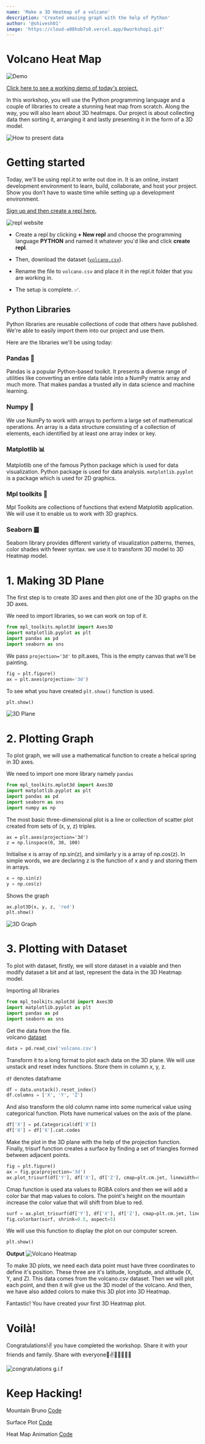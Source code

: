 ```yaml
---
name: 'Make a 3D Heatmap of a volcano'
description: 'Created amazing graph with the help of Python'
author: '@shivesh01'
image: 'https://cloud-a08hob7s0.vercel.app/0workshop1.gif'
---
```


# Volcano Heat Map

![Demo](https://cloud-94iqxy8lo.vercel.app/0volcano.gif)

[Click here to see a working demo of today's project.](https://repl.it/@ShiveshSingh/Volcano-Heatmap#main.py)

In this workshop, you will use the Python programming language and a couple of libraries to create a stunning heat map from scratch. Along the way, you will also learn about 3D heatmaps. Our project is about collecting data then sorting it, arranging it and lastly presenting it in the form of a 3D model. 

![How to present data](https://cloud-3ifpxv546.vercel.app/0image.png)

# Getting started

Today, we'll be using repl.it to write out doe in. It is an online, instant development environment to learn, build, collaborate, and host your project. Show you don’t have to waste time while setting up a development environment. 

[Sign up and then create a repl here.](https://repl.it/signup)

![repl website](https://cloud-73h0sldam.vercel.app/0screenshot_2020-12-25_at_23.03.53.png)

- Create a repl by clicking **+ New repl** and choose the programming language **PYTHON** and named it whatever you'd like and click **create repl**.

- Then, download the dataset ([`volcano.csv`](https://cloud-8ycpvzexa.vercel.app/0volcano.csv)).

- Rename the file to `volcano.csv` and place it in the repl.it folder that you are working in.

- The setup is complete. ✅.

## Python Libraries

Python libraries are reusable collections of code that others have published. We're able to easily import them into our project and use them.

Here are the libraries we'll be using today:

### Pandas 🐼
Pandas is a popular Python-based toolkit. It presents a diverse range of utilities like converting an entire data table into a NumPy matrix array and much more. That makes pandas a trusted ally in data science and machine learning.

### Numpy 🔢
We use NumPy to work with arrays to perform a large set of mathematical operations. An array is a data structure consisting of a collection of elements, each identified by at least one array index or key.

### Matplotlib 📊
Matplotlib one of the famous Python package which is used for data visualization. Python package is used for data analysis. ```matplotlib.pyplot``` is a package which is used for 2D graphics.

### Mpl toolkits 🧰
Mpl Toolkits are collections of  functions that extend Matplotlib application. We will use it to enable us to work with 3D graphics.

### Seaborn ䷀
Seaborn library  provides different variety of visualization patterns, themes, color shades with fewer syntax.
we use it to transform 3D model to 3D Heatmap model.


# 1. Making 3D Plane
The first step is to create 3D axes and then plot one of the 3D graphs on the 3D axes.

We need to import libraries, so we can work on top of it.

```python
from mpl_toolkits.mplot3d import Axes3D
import matplotlib.pyplot as plt
import pandas as pd
import seaborn as sns
```
We pass ```projection='3d'``` to plt.axes, This is the empty canvas that we'll be painting.

```python
fig = plt.figure()
ax = plt.axes(projection='3d')
```
To see what you have created ```plt.show()``` function is used.

```python
plt.show()
```
![3D Plane](https://cloud-a08hob7s0.vercel.app/1workshop2.gif)

# 2. Plotting Graph

To plot graph, we will use a mathematical function to create a helical spring in 3D axes.

We need to import one more library namely ```pandas```
```python
from mpl_toolkits.mplot3d import Axes3D
import matplotlib.pyplot as plt
import pandas as pd
import seaborn as sns
import numpy as np
```
The most basic three-dimensional plot is a line or collection of scatter plot created from sets of (x, y, z) triples.

```
ax = plt.axes(projection='3d')
z = np.linspace(0, 30, 100)
```
Initialise x is array of np.sin(z), and similarly y is a array of np.cos(z).
In simple words, we are declaring z is the function of x and y and storing them in arrays.

```python
x = np.sin(z)
y = np.cos(z)
```
Shows  the graph
```python
ax.plot3D(x, y, z, 'red')
plt.show()
```

![3D Graph](https://cloud-a08hob7s0.vercel.app/2workshop3.gif)


# 3. Plotting with Dataset
To plot with dataset, firstly, we will store dataset in a vaiable and then modify dataset a bit and at last, represent the data in the 3D Heatmap model.

Importing all libraries
```python
from mpl_toolkits.mplot3d import Axes3D
import matplotlib.pyplot as plt
import pandas as pd
import seaborn as sns
```

Get the data from the file.\
volcano [dataset](https://cloud-8ycpvzexa.vercel.app/0volcano.csv)

```python
data = pd.read_csv('volcano.csv')
```

Transform it to a long format to plot each data on the 3D plane. We will use  unstack and reset index functions.
Store them in column x, y, z.

```df``` denotes dataframe

```python
df = data.unstack().reset_index()
df.columns = ['X', 'Y', 'Z']
```

And also transform the old column name into some numerical value using categorical function. Plots have numerical values on the axis of the plane.

```python
df['X'] = pd.Categorical(df['X'])
df['X'] = df['X'].cat.codes
```

Make the plot in the 3D plane with the help of the projection function.
Finally, trisurf function creates a surface by finding a set of triangles formed between adjacent points. 

```python
fig = plt.figure()
ax = fig.gca(projection='3d')
ax.plot_trisurf(df['Y'], df['X'], df['Z'], cmap=plt.cm.jet, linewidth=0.2)
```
Cmap function is used ata values to RGBA colors and then we will
add a color bar that map values to colors. The point's height on the mountain increase the color value that will shift from blue to red.

```python
surf = ax.plot_trisurf(df['Y'], df['X'], df['Z'], cmap=plt.cm.jet, linewidth=0.2)
fig.colorbar(surf, shrink=0.5, aspect=5)
```
We will use this function to display the plot on our computer screen.
```python
plt.show()
```


**Output**
![Volcano Heatmap](https://cloud-94iqxy8lo.vercel.app/0volcano.gif)

To make 3D plots, we need each data point must have three coordinates to define it's position. These three are it's latitude, longitude, and altitude (X, Y, and Z). This data comes from the volcano.csv dataset. Then we will plot each point, and then it will give us the 3D model of the volcano. And then, we have also added colors to make this 3D plot into 3D Heatmap.

Fantastic! You have created your first 3D Heatmap plot.

# Voilà!

Congratulations!✌️ you have completed the workshop. Share it with your friends and family.
Share with everyone🤗✌️🥳👏🏅🌇🎊

![congratulations g.i.f](https://cloud-1th3ydnib.vercel.app/2workshop_happy.gif)

# Keep Hacking!
Mountain Bruno [Code](https://repl.it/@ShiveshSingh/Mtbrunoplot)

Surface Plot [Code](https://repl.it/@ShiveshSingh/Surface-Plot-3D#main.py)

Heat Map Animation [Code](https://repl.it/@ShiveshSingh/HeatmapAnimation)
